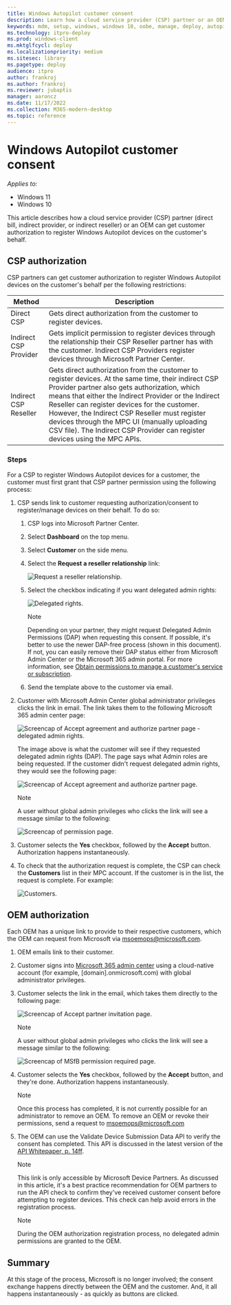 ```yaml
---
title: Windows Autopilot customer consent
description: Learn how a cloud service provider (CSP) partner or an OEM can get customer authorization to register Windows Autopilot devices on the customer's behalf.
keywords: mdm, setup, windows, windows 10, oobe, manage, deploy, autopilot, ztd, zero-touch, partner, msfb, intune
ms.technology: itpro-deploy
ms.prod: windows-client
ms.mktglfcycl: deploy
ms.localizationpriority: medium
ms.sitesec: library
ms.pagetype: deploy
audience: itpro
author: frankroj
ms.author: frankroj
ms.reviewer: jubaptis
manager: aaroncz
ms.date: 11/17/2022
ms.collection: M365-modern-desktop
ms.topic: reference
---
```



# Windows Autopilot customer consent

*Applies to:*

- Windows 11
- Windows 10

This article describes how a cloud service provider (CSP) partner (direct bill, indirect provider, or indirect reseller) or an OEM can get customer authorization to register Windows Autopilot devices on the customer's behalf.

## CSP authorization

CSP partners can get customer authorization to register Windows Autopilot devices on the customer's behalf per the following restrictions:

| Method | Description |
|--------|-------------|
| Direct CSP | Gets direct authorization from the customer to register devices. |
| Indirect CSP Provider | Gets implicit permission to register devices through the relationship their CSP Reseller partner has with the customer. Indirect CSP Providers register devices through Microsoft Partner Center. |
| Indirect CSP Reseller | Gets direct authorization from the customer to register devices. At the same time, their indirect CSP Provider partner also gets authorization, which means that either the Indirect Provider or the Indirect Reseller can register devices for the customer. However, the Indirect CSP Reseller must register devices through the MPC UI (manually uploading CSV file). The Indirect CSP Provider can register devices using the MPC APIs. |

### Steps

For a CSP to register Windows Autopilot devices for a customer, the customer must first grant that CSP partner permission using the following process:

1. CSP sends link to customer requesting authorization/consent to register/manage devices on their behalf. To do so:
    1. CSP logs into Microsoft Partner Center.
    2. Select **Dashboard** on the top menu.
    3. Select **Customer** on the side menu.
    4. Select the **Request a reseller relationship** link:

        ![Request a reseller relationship.](images/csp1.png)

    5. Select the checkbox indicating if you want delegated admin rights:

        ![Delegated rights.](images/csp2.png)

        > [!NOTE]
        > Depending on your partner, they might request Delegated Admin Permissions (DAP) when requesting this consent. If possible, it's better to use the newer DAP-free process (shown in this document). If not, you can easily remove their DAP status either from Microsoft Admin Center or the Microsoft 365 admin portal. For more information, see [Obtain permissions to manage a customer's service or subscription](/partner-center/customers_revoke_admin_privileges).

    6. Send the template above to the customer via email.

2. Customer with Microsoft Admin Center global administrator privileges clicks the link in email. The link takes them to the following Microsoft 365 admin center page:

    ![Screencap of Accept agreement and authorize partner page - delegated admin rights.](images/csp3a.png)

    The image above is what the customer will see if they requested delegated admin rights (DAP). The page says what Admin roles are being requested. If the customer didn't request delegated admin rights, they would see the following page:

    ![Screencap of Accept agreement and authorize partner page.](images/csp3b.png)

    > [!NOTE]
    > A user without global admin privileges who clicks the link will see a message similar to the following:

    ![Screencap of permission page.](images/csp4.png)

3. Customer selects the **Yes** checkbox, followed by the **Accept** button. Authorization happens instantaneously.
4. To check that the authorization request is complete, the CSP can check the **Customers** list in their MPC account. If the customer is in the list, the request is complete. For example:

    ![Customers.](images/csp5.png)

## OEM authorization

Each OEM has a unique link to provide to their respective customers, which the OEM can request from Microsoft via msoemops@microsoft.com.

1. OEM emails link to their customer.
2. Customer signs into [Microsoft 365 admin center](https://portal.office.com/adminportal) using a cloud-native account (for example, [domain].onmicrosoft.com) with global administrator privileges.
3. Customer selects the link in the email, which takes them directly to the following page:

    ![Screencap of Accept partner invitation page.](images/csp6.png)

    > [!NOTE]
    > A user without global admin privileges who clicks the link will see a message similar to the following:

    ![Screencap of MSfB permission required page.](images/csp7.png)

4. Customer selects the **Yes** checkbox, followed by the **Accept** button, and they're done. Authorization happens instantaneously.

    > [!NOTE]
    > Once this process has completed, it is not currently possible for an administrator to remove an OEM. To remove an OEM or revoke their permissions, send a request to msoemops@microsoft.com

5. The OEM can use the Validate Device Submission Data API to verify the consent has completed. This API is discussed in the latest version of the [API Whitepaper, p. 14ff](https://devicepartner.microsoft.com/assets/detail/windows-autopilot-integration-with-oem-api-design-whitepaper-docx).

    > [!NOTE]
    > This link is only accessible by Microsoft Device Partners. As discussed in this article, it's a best practice recommendation for OEM partners to run the API check to confirm they've received customer consent before attempting to register devices. This check can help avoid errors in the registration process.

    > [!NOTE]
    > During the OEM authorization registration process, no delegated admin permissions are granted to the OEM.

## Summary

At this stage of the process, Microsoft is no longer involved; the consent exchange happens directly between the OEM and the customer. And, it all happens instantaneously - as quickly as buttons are clicked.
